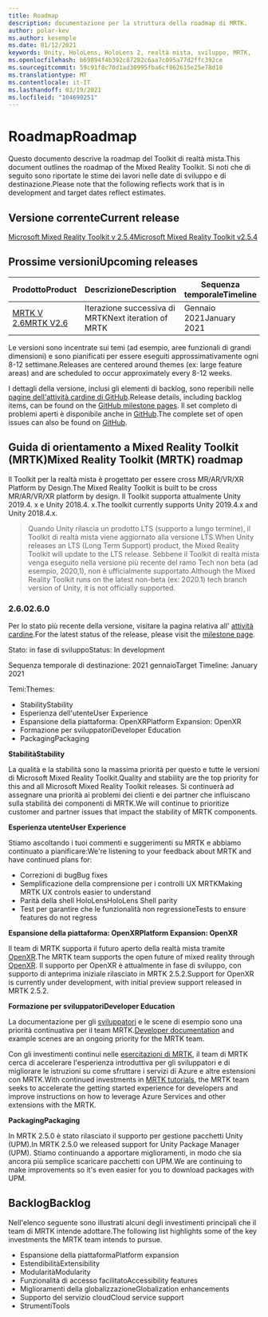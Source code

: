```yaml
---
title: Roadmap
description: documentazione per la struttura della roadmap di MRTK.
author: polar-kev
ms.author: kesemple
ms.date: 01/12/2021
keywords: Unity, HoloLens, HoloLens 2, realtà mista, sviluppo, MRTK,
ms.openlocfilehash: b69894f4b392c87282c6aa7c095a77d2ffc392ce
ms.sourcegitcommit: 59c91f8c70d1ad30995fba6cf862615e25e78d10
ms.translationtype: MT
ms.contentlocale: it-IT
ms.lasthandoff: 03/19/2021
ms.locfileid: "104690251"
---
```

# <a name="roadmap"></a><span data-ttu-id="06589-104">Roadmap</span><span class="sxs-lookup"><span data-stu-id="06589-104">Roadmap</span></span>

<span data-ttu-id="06589-105">Questo documento descrive la roadmap del Toolkit di realtà mista.</span><span class="sxs-lookup"><span data-stu-id="06589-105">This document outlines the roadmap of the Mixed Reality Toolkit.</span></span> <span data-ttu-id="06589-106">Si noti che di seguito sono riportate le stime dei lavori nelle date di sviluppo e di destinazione.</span><span class="sxs-lookup"><span data-stu-id="06589-106">Please note that the following reflects work that is in development and target dates reflect estimates.</span></span>

## <a name="current-release"></a><span data-ttu-id="06589-107">Versione corrente</span><span class="sxs-lookup"><span data-stu-id="06589-107">Current release</span></span>

[<span data-ttu-id="06589-108">Microsoft Mixed Reality Toolkit v 2.5.4</span><span class="sxs-lookup"><span data-stu-id="06589-108">Microsoft Mixed Reality Toolkit v2.5.4</span></span>](https://github.com/Microsoft/MixedRealityToolkit-Unity/releases/tag/v2.5.4)

## <a name="upcoming-releases"></a><span data-ttu-id="06589-109">Prossime versioni</span><span class="sxs-lookup"><span data-stu-id="06589-109">Upcoming releases</span></span>

| <span data-ttu-id="06589-110">Prodotto</span><span class="sxs-lookup"><span data-stu-id="06589-110">Product</span></span> | <span data-ttu-id="06589-111">Descrizione</span><span class="sxs-lookup"><span data-stu-id="06589-111">Description</span></span> | <span data-ttu-id="06589-112">Sequenza temporale</span><span class="sxs-lookup"><span data-stu-id="06589-112">Timeline</span></span> | <span data-ttu-id="06589-113">Lavagna del progetto</span><span class="sxs-lookup"><span data-stu-id="06589-113">Project board</span></span> |
| --- | --- | --- | --- |
| [<span data-ttu-id="06589-114">MRTK V 2.6</span><span class="sxs-lookup"><span data-stu-id="06589-114">MRTK V2.6</span></span>](#260) | <span data-ttu-id="06589-115">Iterazione successiva di MRTK</span><span class="sxs-lookup"><span data-stu-id="06589-115">Next iteration of MRTK</span></span> | <span data-ttu-id="06589-116">Gennaio 2021</span><span class="sxs-lookup"><span data-stu-id="06589-116">January 2021</span></span> | https://github.com/microsoft/MixedRealityToolkit-Unity/milestone/13 |

<span data-ttu-id="06589-117">Le versioni sono incentrate sui temi (ad esempio, aree funzionali di grandi dimensioni) e sono pianificati per essere eseguiti approssimativamente ogni 8-12 settimane.</span><span class="sxs-lookup"><span data-stu-id="06589-117">Releases are centered around themes (ex: large feature areas) and are scheduled to occur approximately every 8-12 weeks.</span></span>

<span data-ttu-id="06589-118">I dettagli della versione, inclusi gli elementi di backlog, sono reperibili nelle [pagine dell'attività cardine di GitHub](https://github.com/Microsoft/MixedRealityToolkit-Unity/milestones).</span><span class="sxs-lookup"><span data-stu-id="06589-118">Release details, including backlog items, can be found on the [GitHub milestone pages](https://github.com/Microsoft/MixedRealityToolkit-Unity/milestones).</span></span> <span data-ttu-id="06589-119">Il set completo di problemi aperti è disponibile anche in [GitHub](https://github.com/microsoft/MixedRealityToolkit-Unity/issues).</span><span class="sxs-lookup"><span data-stu-id="06589-119">The complete set of open issues can also be found on [GitHub](https://github.com/microsoft/MixedRealityToolkit-Unity/issues).</span></span>

## <a name="mixed-reality-toolkit-mrtk-roadmap"></a><span data-ttu-id="06589-120">Guida di orientamento a Mixed Reality Toolkit (MRTK)</span><span class="sxs-lookup"><span data-stu-id="06589-120">Mixed Reality Toolkit (MRTK) roadmap</span></span>

<span data-ttu-id="06589-121">Il Toolkit per la realtà mista è progettato per essere cross MR/AR/VR/XR Platform by Design.</span><span class="sxs-lookup"><span data-stu-id="06589-121">The Mixed Reality Toolkit is built to be cross MR/AR/VR/XR platform by design.</span></span> <span data-ttu-id="06589-122">Il Toolkit supporta attualmente Unity 2019.4. x e Unity 2018.4. x.</span><span class="sxs-lookup"><span data-stu-id="06589-122">The toolkit currently supports Unity 2019.4.x and Unity 2018.4.x.</span></span>

> <span data-ttu-id="06589-123">Quando Unity rilascia un prodotto LTS (supporto a lungo termine), il Toolkit di realtà mista viene aggiornato alla versione LTS.</span><span class="sxs-lookup"><span data-stu-id="06589-123">When Unity releases an LTS (Long Term Support) product, the Mixed Reality Toolkit will update to the LTS release.</span></span> <span data-ttu-id="06589-124">Sebbene il Toolkit di realtà mista venga eseguito nella versione più recente del ramo Tech non beta (ad esempio, 2020,1), non è ufficialmente supportato.</span><span class="sxs-lookup"><span data-stu-id="06589-124">Although the Mixed Reality Toolkit runs on the latest non-beta (ex: 2020.1) tech branch version of Unity, it is not officially supported.</span></span>

### <a name="260"></a><span data-ttu-id="06589-125">2.6.0</span><span class="sxs-lookup"><span data-stu-id="06589-125">2.6.0</span></span>

<span data-ttu-id="06589-126">Per lo stato più recente della versione, visitare la pagina relativa all' [attività cardine]( https://github.com/microsoft/MixedRealityToolkit-Unity/milestone/13).</span><span class="sxs-lookup"><span data-stu-id="06589-126">For the latest status of the release, please visit the [milestone page]( https://github.com/microsoft/MixedRealityToolkit-Unity/milestone/13).</span></span>

<span data-ttu-id="06589-127">Stato: in fase di sviluppo</span><span class="sxs-lookup"><span data-stu-id="06589-127">Status: In development</span></span>

<span data-ttu-id="06589-128">Sequenza temporale di destinazione: 2021 gennaio</span><span class="sxs-lookup"><span data-stu-id="06589-128">Target Timeline: January 2021</span></span>

<span data-ttu-id="06589-129">Temi:</span><span class="sxs-lookup"><span data-stu-id="06589-129">Themes:</span></span>

- <span data-ttu-id="06589-130">Stability</span><span class="sxs-lookup"><span data-stu-id="06589-130">Stability</span></span>
- <span data-ttu-id="06589-131">Esperienza dell'utente</span><span class="sxs-lookup"><span data-stu-id="06589-131">User Experience</span></span>
- <span data-ttu-id="06589-132">Espansione della piattaforma: OpenXR</span><span class="sxs-lookup"><span data-stu-id="06589-132">Platform Expansion: OpenXR</span></span>
- <span data-ttu-id="06589-133">Formazione per sviluppatori</span><span class="sxs-lookup"><span data-stu-id="06589-133">Developer Education</span></span>
- <span data-ttu-id="06589-134">Packaging</span><span class="sxs-lookup"><span data-stu-id="06589-134">Packaging</span></span>

<span data-ttu-id="06589-135">**Stabilità**</span><span class="sxs-lookup"><span data-stu-id="06589-135">**Stability**</span></span>

<span data-ttu-id="06589-136">La qualità e la stabilità sono la massima priorità per questo e tutte le versioni di Microsoft Mixed Reality Toolkit.</span><span class="sxs-lookup"><span data-stu-id="06589-136">Quality and stability are the top priority for this and all Microsoft Mixed Reality Toolkit releases.</span></span> <span data-ttu-id="06589-137">Si continuerà ad assegnare una priorità ai problemi dei clienti e dei partner che influiscano sulla stabilità dei componenti di MRTK.</span><span class="sxs-lookup"><span data-stu-id="06589-137">We will continue to prioritize customer and partner issues that impact the stability of MRTK components.</span></span>

<span data-ttu-id="06589-138">**Esperienza utente**</span><span class="sxs-lookup"><span data-stu-id="06589-138">**User Experience**</span></span>

<span data-ttu-id="06589-139">Stiamo ascoltando i tuoi commenti e suggerimenti su MRTK e abbiamo continuato a pianificare:</span><span class="sxs-lookup"><span data-stu-id="06589-139">We're listening to your feedback about MRTK and have continued plans for:</span></span>

- <span data-ttu-id="06589-140">Correzioni di bug</span><span class="sxs-lookup"><span data-stu-id="06589-140">Bug fixes</span></span>
- <span data-ttu-id="06589-141">Semplificazione della comprensione per i controlli UX MRTK</span><span class="sxs-lookup"><span data-stu-id="06589-141">Making MRTK UX controls easier to understand</span></span>
- <span data-ttu-id="06589-142">Parità della shell HoloLens</span><span class="sxs-lookup"><span data-stu-id="06589-142">HoloLens Shell parity</span></span>
- <span data-ttu-id="06589-143">Test per garantire che le funzionalità non regressione</span><span class="sxs-lookup"><span data-stu-id="06589-143">Tests to ensure features do not regress</span></span>

<span data-ttu-id="06589-144">**Espansione della piattaforma: OpenXR**</span><span class="sxs-lookup"><span data-stu-id="06589-144">**Platform Expansion: OpenXR**</span></span>

<span data-ttu-id="06589-145">Il team di MRTK supporta il futuro aperto della realtà mista tramite [OpenXR](https://techcommunity.microsoft.com/t5/mixed-reality-blog/moving-forward-to-openxr/ba-p/1825672).</span><span class="sxs-lookup"><span data-stu-id="06589-145">The MRTK team supports the open future of mixed reality through [OpenXR](https://techcommunity.microsoft.com/t5/mixed-reality-blog/moving-forward-to-openxr/ba-p/1825672).</span></span> <span data-ttu-id="06589-146">Il supporto per OpenXR è attualmente in fase di sviluppo, con supporto di anteprima iniziale rilasciato in MRTK 2.5.2.</span><span class="sxs-lookup"><span data-stu-id="06589-146">Support for OpenXR is currently under development, with initial preview support released in MRTK 2.5.2.</span></span>

<span data-ttu-id="06589-147">**Formazione per sviluppatori**</span><span class="sxs-lookup"><span data-stu-id="06589-147">**Developer Education**</span></span>

<span data-ttu-id="06589-148">La documentazione per gli [sviluppatori](https://microsoft.github.io/MixedRealityToolkit-Unity) e le scene di esempio sono una priorità continuativa per il team MRTK.</span><span class="sxs-lookup"><span data-stu-id="06589-148">[Developer documentation](https://microsoft.github.io/MixedRealityToolkit-Unity) and example scenes are an ongoing priority for the MRTK team.</span></span>

<span data-ttu-id="06589-149">Con gli investimenti continui nelle [esercitazioni di MRTK](https://docs.microsoft.com/windows/mixed-reality/develop/unity/tutorials), il team di MRTK cerca di accelerare l'esperienza introduttiva per gli sviluppatori e di migliorare le istruzioni su come sfruttare i servizi di Azure e altre estensioni con MRTK.</span><span class="sxs-lookup"><span data-stu-id="06589-149">With continued investments in [MRTK tutorials](https://docs.microsoft.com/windows/mixed-reality/develop/unity/tutorials), the MRTK team seeks to accelerate the getting started experience for developers and improve instructions on how to leverage Azure Services and other extensions with the MRTK.</span></span>

<span data-ttu-id="06589-150">**Packaging**</span><span class="sxs-lookup"><span data-stu-id="06589-150">**Packaging**</span></span>

<span data-ttu-id="06589-151">In MRTK 2.5.0 è stato rilasciato il supporto per gestione pacchetti Unity (UPM).</span><span class="sxs-lookup"><span data-stu-id="06589-151">In MRTK 2.5.0 we released support for Unity Package Manager (UPM).</span></span> <span data-ttu-id="06589-152">Stiamo continuando a apportare miglioramenti, in modo che sia ancora più semplice scaricare pacchetti con UPM.</span><span class="sxs-lookup"><span data-stu-id="06589-152">We are continuing to make improvements so it's even easier for you to download packages with UPM.</span></span>

## <a name="backlog"></a><span data-ttu-id="06589-153">Backlog</span><span class="sxs-lookup"><span data-stu-id="06589-153">Backlog</span></span>

<span data-ttu-id="06589-154">Nell'elenco seguente sono illustrati alcuni degli investimenti principali che il team di MRTK intende adottare.</span><span class="sxs-lookup"><span data-stu-id="06589-154">The following list highlights some of the key investments the MRTK team intends to pursue.</span></span>

- <span data-ttu-id="06589-155">Espansione della piattaforma</span><span class="sxs-lookup"><span data-stu-id="06589-155">Platform expansion</span></span>
- <span data-ttu-id="06589-156">Estendibilità</span><span class="sxs-lookup"><span data-stu-id="06589-156">Extensibility</span></span>
- <span data-ttu-id="06589-157">Modularità</span><span class="sxs-lookup"><span data-stu-id="06589-157">Modularity</span></span>
- <span data-ttu-id="06589-158">Funzionalità di accesso facilitato</span><span class="sxs-lookup"><span data-stu-id="06589-158">Accessibility features</span></span>
- <span data-ttu-id="06589-159">Miglioramenti della globalizzazione</span><span class="sxs-lookup"><span data-stu-id="06589-159">Globalization enhancements</span></span>
- <span data-ttu-id="06589-160">Supporto del servizio cloud</span><span class="sxs-lookup"><span data-stu-id="06589-160">Cloud service support</span></span>
- <span data-ttu-id="06589-161">Strumenti</span><span class="sxs-lookup"><span data-stu-id="06589-161">Tools</span></span>
